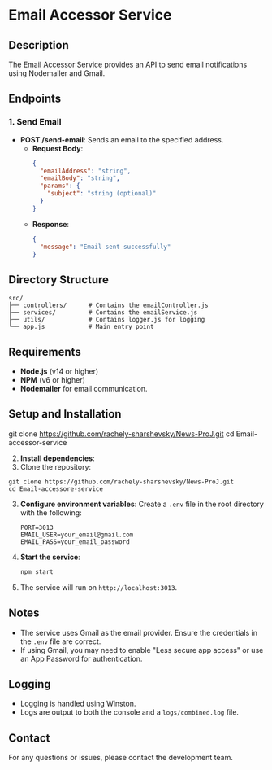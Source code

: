 # Email Accessor Service

## Description
The Email Accessor Service provides an API to send email notifications using Nodemailer and Gmail.

## Endpoints
### 1. Send Email
- **POST /send-email**: Sends an email to the specified address.
  - **Request Body**:
    ```json
    {
      "emailAddress": "string",
      "emailBody": "string",
      "params": {
        "subject": "string (optional)"
      }
    }
    ```
  - **Response**:
    ```json
    {
      "message": "Email sent successfully"
    }
    ```

## Directory Structure
```
src/
├── controllers/      # Contains the emailController.js
├── services/         # Contains the emailService.js
├── utils/            # Contains logger.js for logging
└── app.js            # Main entry point
```

## Requirements
- **Node.js** (v14 or higher)
- **NPM** (v6 or higher)
- **Nodemailer** for email communication.

## Setup and Installation
git clone https://github.com/rachely-sharshevsky/News-ProJ.git
cd Email-accessor-service


2. **Install dependencies**:
  1. Clone the repository:
   ```
   git clone https://github.com/rachely-sharshevsky/News-ProJ.git
   cd Email-accessore-service
   ```

3. **Configure environment variables**:
   Create a `.env` file in the root directory with the following:
   ```
   PORT=3013
   EMAIL_USER=your_email@gmail.com
   EMAIL_PASS=your_email_password
   ```

4. **Start the service**:
   ```bash
   npm start
   ```

5. The service will run on `http://localhost:3013`.

## Notes
- The service uses Gmail as the email provider. Ensure the credentials in the `.env` file are correct.
- If using Gmail, you may need to enable "Less secure app access" or use an App Password for authentication.

## Logging
- Logging is handled using Winston.
- Logs are output to both the console and a `logs/combined.log` file.

## Contact
For any questions or issues, please contact the development team.